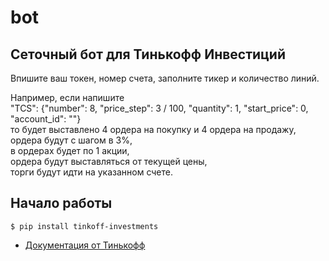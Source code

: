 # bot
## Сеточный бот для Тинькофф Инвестиций

Впишите ваш токен, номер счета, заполните тикер и количество линий.

Например, если напишите<br>
"TCS": {"number": 8, "price_step": 3 / 100, "quantity": 1, "start_price": 0, "account_id": ""}<br>
то будет выставлено 4 ордера на покупку и 4 ордера на продажу,<br>
ордера будут с шагом в 3%,<br>
в ордерах будет по 1 акции,<br>
ордера будут выставляться от текущей цены,<br>
торги будут идти на указанном счете.

## Начало работы

<!-- termynal -->

```
$ pip install tinkoff-investments
```

- [Документация от Тинькофф](https://github.com/Tinkoff/invest-python)
